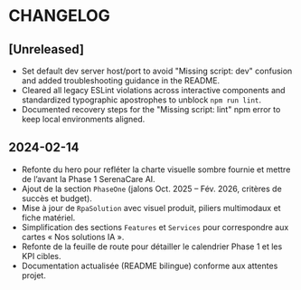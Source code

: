 # CHANGELOG

## [Unreleased]
- Set default dev server host/port to avoid "Missing script: dev" confusion and added troubleshooting guidance in the README.
- Cleared all legacy ESLint violations across interactive components and standardized typographic apostrophes to unblock `npm run lint`.
- Documented recovery steps for the "Missing script: lint" npm error to keep local environments aligned.

## 2024-02-14
- Refonte du hero pour refléter la charte visuelle sombre fournie et mettre de l’avant la Phase 1 SerenaCare AI.
- Ajout de la section `PhaseOne` (jalons Oct. 2025 – Fév. 2026, critères de succès et budget).
- Mise à jour de `RpaSolution` avec visuel produit, piliers multimodaux et fiche matériel.
- Simplification des sections `Features` et `Services` pour correspondre aux cartes « Nos solutions IA ».
- Refonte de la feuille de route pour détailler le calendrier Phase 1 et les KPI cibles.
- Documentation actualisée (README bilingue) conforme aux attentes projet.
